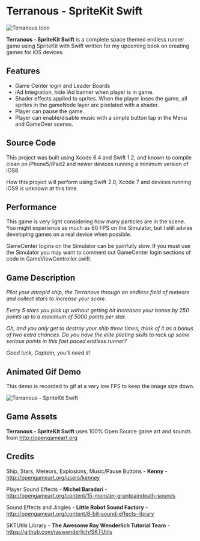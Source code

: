 # Terranous - SpriteKit Swift
![Terranous Icon](http://imgur.com/kJ4mYbb.gif "Terranous Icon")

**Terranous - SpriteKit Swift** is a complete space themed endless runner game using SpriteKit with Swift written for my upcoming book on creating
games for iOS devices.

## Features
- Game Center login and Leader Boards
- iAd Integration, hide iAd banner when player is in game.
- Shader effects applied to sprites. When the player loses the game, all sprites in the gameNode layer are pixelated with a shader.
- Player can pause the game. 
- Player can enable/disable music with a simple button tap in the Menu and GameOver scenes. 

## Source Code
This project was built using Xcode 6.4 and Swift 1.2, and known to compile clean on iPhone5/iPad2 and newer devices running a minimum version
of iOS8. 

How this project will perform using Swift 2.0, Xcode 7 and devices running iOS9 is unknown at this time.

## Performance
This game is very light considering how many particles are in the scene. You might experience as much as 60 FPS on the Simulator,
but I still advise developing games on a real device when possible. 

GameCenter logins on the Simulator can be painfully slow. If you must use the Simulator you may want to comment out GameCenter
login sections of code in GameViewController.swift.

## Game Description
*Pilot your intrepid ship, the Terranous through an endless field of meteors and collect stars to increase your score.*

*Every 5 stars you pick up without getting hit increases your bonus by 250 points up to a maximum of 5000 points per star.*

*Oh, and you only get to destroy your ship three times; think of it as a bonus of two extra chances. Do you have the elite piloting skills to rack up some serious points in this fast paced endless runner?* 

*Good luck, Captain, you'll need it!*

## Animated Gif Demo
This demo is recorded to gif at a very low FPS to keep the image size down.

![Terranous - SpriteKit Swift](http://imgur.com/I4k6f4A.gif "Terranous Demo")

## Game Assets
**Terranous - SpriteKit Swift** uses 100% Open Source game art and sounds from http://opengameart.org

## Credits
Ship, Stars, Meteors, Explosions, Music/Pause Buttons - **Kenny** - http://opengameart.org/users/kenney

Player Sound Effects - **Michel Baradari** - http://opengameart.org/content/15-monster-gruntpaindeath-sounds

Sound Effects and Jingles - **Little Robot Sound Factory** - http://opengameart.org/content/8-bit-sound-effects-library

SKTUtils Library - **The Awesome Ray Wenderlich Tutorial Team** - https://github.com/raywenderlich/SKTUtils
